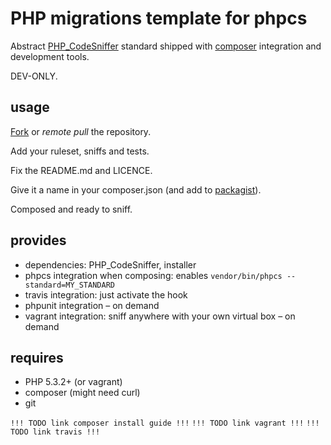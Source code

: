 PHP migrations template for phpcs
=================================

Abstract [PHP_CodeSniffer](https://github.com/squizlabs/PHP_CodeSniffer) standard shipped with
[composer](http://getcomposer.org) integration and development tools.

DEV-ONLY.

usage
-----

[Fork](https://help.github.com/articles/fork-a-repo) or *remote pull* the repository.

Add your ruleset, sniffs and tests.

Fix the README.md and LICENCE.

Give it a name in your composer.json (and add to [packagist](http://packagist.org)).

Composed and ready to sniff.

provides
--------

* dependencies: PHP_CodeSniffer, installer
* phpcs integration when composing: enables `vendor/bin/phpcs --standard=MY_STANDARD`
* travis integration: just activate the hook
* phpunit integration – on demand
* vagrant integration: sniff anywhere with your own virtual box – on demand

requires
--------

* PHP 5.3.2+ (or vagrant)
* composer (might need curl)
* git

`!!! TODO link composer install guide !!!`
`!!! TODO link vagrant !!!`
`!!! TODO link travis !!!`
